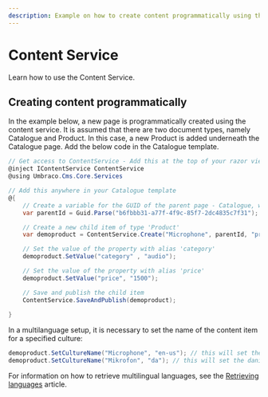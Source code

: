```yaml
---
description: Example on how to create content programmatically using the ContentService.
---
```


# Content Service

Learn how to use the Content Service.

## Creating content programmatically

In the example below, a new page is programmatically created using the content service. It is assumed that there are two document types, namely Catalogue and Product. In this case, a new Product is added underneath the Catalogue page. Add the below code in the Catalogue template.

```csharp
// Get access to ContentService - Add this at the top of your razor view
@inject IContentService ContentService
@using Umbraco.Cms.Core.Services

// Add this anywhere in your Catalogue template
@{
    // Create a variable for the GUID of the parent page - Catalogue, where you want to add a child item.
    var parentId = Guid.Parse("b6fbbb31-a77f-4f9c-85f7-2dc4835c7f31");

    // Create a new child item of type 'Product'
    var demoproduct = ContentService.Create("Microphone", parentId, "product"); 

    // Set the value of the property with alias 'category'
    demoproduct.SetValue("category" , "audio");

    // Set the value of the property with alias 'price'
    demoproduct.SetValue("price", "1500");

    // Save and publish the child item
    ContentService.SaveAndPublish(demoproduct);
    
}
```

In a multilanguage setup, it is necessary to set the name of the content item for a specified culture:

```csharp
demoproduct.SetCultureName("Microphone", "en-us"); // this will set the english name
demoproduct.SetCultureName("Mikrofon", "da"); // this will set the danish name
```

For information on how to retrieve multilingual languages, see the [Retrieving languages](./retrieving-languages.md) article.
